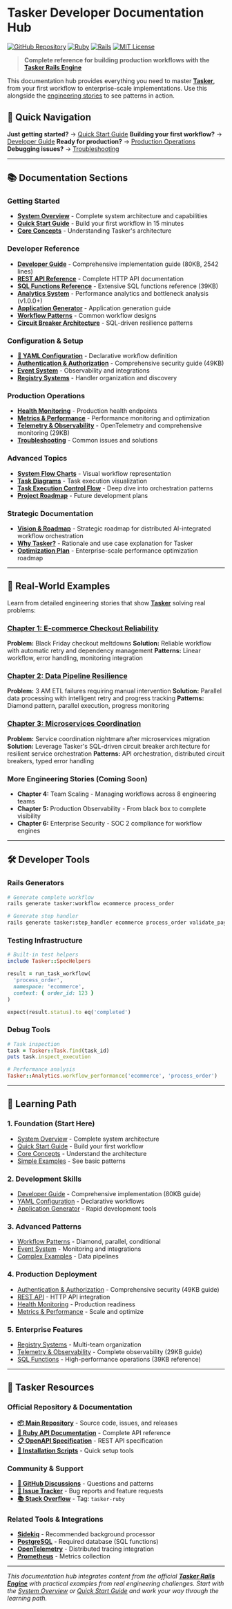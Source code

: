 # Tasker Developer Documentation Hub

[![GitHub Repository](https://img.shields.io/badge/GitHub-tasker--systems%2Ftasker-blue?logo=github)](https://github.com/tasker-systems/tasker)
[![Ruby](https://img.shields.io/badge/Ruby-3.2%2B-red.svg)](https://github.com/tasker-systems/tasker)
[![Rails](https://img.shields.io/badge/Rails-7.2%2B-red.svg)](https://github.com/tasker-systems/tasker)
[![MIT License](https://img.shields.io/badge/License-MIT-green.svg)](https://github.com/tasker-systems/tasker/blob/main/LICENSE)

> **Complete reference for building production workflows with the [Tasker Rails Engine](https://github.com/tasker-systems/tasker)**

This documentation hub provides everything you need to master **[Tasker](https://github.com/tasker-systems/tasker)**, from your first workflow to enterprise-scale implementations. Use this alongside the [engineering stories](../blog/) to see patterns in action.

## 🎯 Quick Navigation

**Just getting started?** → [Quick Start Guide](QUICK_START.md)
**Building your first workflow?** → [Developer Guide](DEVELOPER_GUIDE.md)
**Ready for production?** → [Production Operations](#production-operations)
**Debugging issues?** → [Troubleshooting](TROUBLESHOOTING.md)

---

## 📚 Documentation Sections

### Getting Started
- **[System Overview](OVERVIEW.md)** - Complete system architecture and capabilities
- **[Quick Start Guide](QUICK_START.md)** - Build your first workflow in 15 minutes
- **[Core Concepts](core-concepts.md)** - Understanding Tasker's architecture

### Developer Reference
- **[Developer Guide](DEVELOPER_GUIDE.md)** - Comprehensive implementation guide (80KB, 2542 lines)
- **[REST API Reference](REST_API.md)** - Complete HTTP API documentation
- **[SQL Functions Reference](SQL_FUNCTIONS.md)** - Extensive SQL functions reference (39KB)
- **[Analytics System](ANALYTICS.md)** - Performance analytics and bottleneck analysis (v1.0.0+)
- **[Application Generator](APPLICATION_GENERATOR.md)** - Application generation guide
- **[Workflow Patterns](workflow-patterns.md)** - Common workflow designs
- **[Circuit Breaker Architecture](CIRCUIT_BREAKER.md)** - SQL-driven resilience patterns

### Configuration & Setup
- **[🚀 YAML Configuration](EXECUTION_CONFIGURATION.md)** - Declarative workflow definition
- **[Authentication & Authorization](AUTH.md)** - Comprehensive security guide (49KB)
- **[Event System](EVENT_SYSTEM.md)** - Observability and integrations
- **[Registry Systems](REGISTRY_SYSTEMS.md)** - Handler organization and discovery

### Production Operations
- **[Health Monitoring](HEALTH.md)** - Production health endpoints
- **[Metrics & Performance](METRICS.md)** - Performance monitoring and optimization
- **[Telemetry & Observability](TELEMETRY.md)** - OpenTelemetry and comprehensive monitoring (29KB)
- **[Troubleshooting](TROUBLESHOOTING.md)** - Common issues and solutions

### Advanced Topics
- **[System Flow Charts](FLOW_CHART.md)** - Visual workflow representation
- **[Task Diagrams](TASK_DIAGRAM.md)** - Task execution visualization
- **[Task Execution Control Flow](TASK_EXECUTION_CONTROL_FLOW.md)** - Deep dive into orchestration patterns
- **[Project Roadmap](ROADMAP.md)** - Future development plans

### Strategic Documentation
- **[Vision & Roadmap](VISION.md)** - Strategic roadmap for distributed AI-integrated workflow orchestration
- **[Why Tasker?](WHY.md)** - Rationale and use case explanation for Tasker
- **[Optimization Plan](OPTIMIZATION_PLAN.md)** - Enterprise-scale performance optimization roadmap

---

## 🚀 Real-World Examples

Learn from detailed engineering stories that show **[Tasker](https://github.com/tasker-systems/tasker)** solving real problems:

### [Chapter 1: E-commerce Checkout Reliability](../blog/posts/post-01-ecommerce-reliability/)
**Problem:** Black Friday checkout meltdowns
**Solution:** Reliable workflow with automatic retry and dependency management
**Patterns:** Linear workflow, error handling, monitoring integration

### [Chapter 2: Data Pipeline Resilience](../blog/posts/post-02-data-pipeline-resilience/)
**Problem:** 3 AM ETL failures requiring manual intervention
**Solution:** Parallel data processing with intelligent retry and progress tracking
**Patterns:** Diamond pattern, parallel execution, progress monitoring

### [Chapter 3: Microservices Coordination](../blog/posts/post-03-microservices-coordination/)
**Problem:** Service coordination nightmare after microservices migration
**Solution:** Leverage Tasker's SQL-driven circuit breaker architecture for resilient service orchestration
**Patterns:** API orchestration, distributed circuit breakers, typed error handling

### More Engineering Stories (Coming Soon)
- **Chapter 4:** Team Scaling - Managing workflows across 8 engineering teams
- **Chapter 5:** Production Observability - From black box to complete visibility
- **Chapter 6:** Enterprise Security - SOC 2 compliance for workflow engines

---

## 🛠️ Developer Tools

### Rails Generators
```bash
# Generate complete workflow
rails generate tasker:workflow ecommerce process_order

# Generate step handler
rails generate tasker:step_handler ecommerce process_order validate_payment
```

### Testing Infrastructure
```ruby
# Built-in test helpers
include Tasker::SpecHelpers

result = run_task_workflow(
  'process_order',
  namespace: 'ecommerce',
  context: { order_id: 123 }
)

expect(result.status).to eq('completed')
```

### Debug Tools
```ruby
# Task inspection
task = Tasker::Task.find(task_id)
puts task.inspect_execution

# Performance analysis
Tasker::Analytics.workflow_performance('ecommerce', 'process_order')
```

---

## 🎯 Learning Path

### 1. **Foundation (Start Here)**
- [System Overview](OVERVIEW.md) - Complete system architecture
- [Quick Start Guide](QUICK_START.md) - Build your first workflow
- [Core Concepts](core-concepts.md) - Understand the architecture
- [Simple Examples](../blog/posts/post-01-ecommerce-reliability/) - See basic patterns

### 2. **Development Skills**
- [Developer Guide](DEVELOPER_GUIDE.md) - Comprehensive implementation (80KB guide)
- [YAML Configuration](EXECUTION_CONFIGURATION.md) - Declarative workflows
- [Application Generator](APPLICATION_GENERATOR.md) - Rapid development tools

### 3. **Advanced Patterns**
- [Workflow Patterns](workflow-patterns.md) - Diamond, parallel, conditional
- [Event System](EVENT_SYSTEM.md) - Monitoring and integrations
- [Complex Examples](../blog/posts/post-02-data-pipeline-resilience/) - Data pipelines

### 4. **Production Deployment**
- [Authentication & Authorization](AUTH.md) - Comprehensive security (49KB guide)
- [REST API](REST_API.md) - HTTP API integration
- [Health Monitoring](HEALTH.md) - Production readiness
- [Metrics & Performance](METRICS.md) - Scale and optimize

### 5. **Enterprise Features**
- [Registry Systems](REGISTRY_SYSTEMS.md) - Multi-team organization
- [Telemetry & Observability](TELEMETRY.md) - Complete observability (29KB guide)
- [SQL Functions](SQL_FUNCTIONS.md) - High-performance operations (39KB reference)

---

## 🔗 Tasker Resources

### Official Repository & Documentation
- **[📦 Main Repository](https://github.com/tasker-systems/tasker)** - Source code, issues, and releases
- **[📖 Ruby API Documentation](https://rubydoc.info/github/tasker-systems/tasker)** - Complete API reference
- **[📋 OpenAPI Specification](https://github.com/tasker-systems/tasker/blob/main/docs/openapi.yml)** - REST API specification
- **[🚀 Installation Scripts](https://github.com/tasker-systems/tasker/tree/main/scripts)** - Quick setup tools

### Community & Support
- **[👥 GitHub Discussions](https://github.com/tasker-systems/tasker/discussions)** - Questions and patterns
- **[🐛 Issue Tracker](https://github.com/tasker-systems/tasker/issues)** - Bug reports and feature requests
- **[📚 Stack Overflow](https://stackoverflow.com/questions/tagged/tasker-ruby)** - Tag: `tasker-ruby`

### Related Tools & Integrations
- **[Sidekiq](https://sidekiq.org/)** - Recommended background processor
- **[PostgreSQL](https://postgresql.org/)** - Required database (SQL functions)
- **[OpenTelemetry](https://opentelemetry.io/)** - Distributed tracing integration
- **[Prometheus](https://prometheus.io/)** - Metrics collection

---

*This documentation hub integrates content from the official **[Tasker Rails Engine](https://github.com/tasker-systems/tasker)** with practical examples from real engineering challenges. Start with the [System Overview](OVERVIEW.md) or [Quick Start Guide](QUICK_START.md) and work your way through the learning path.*
